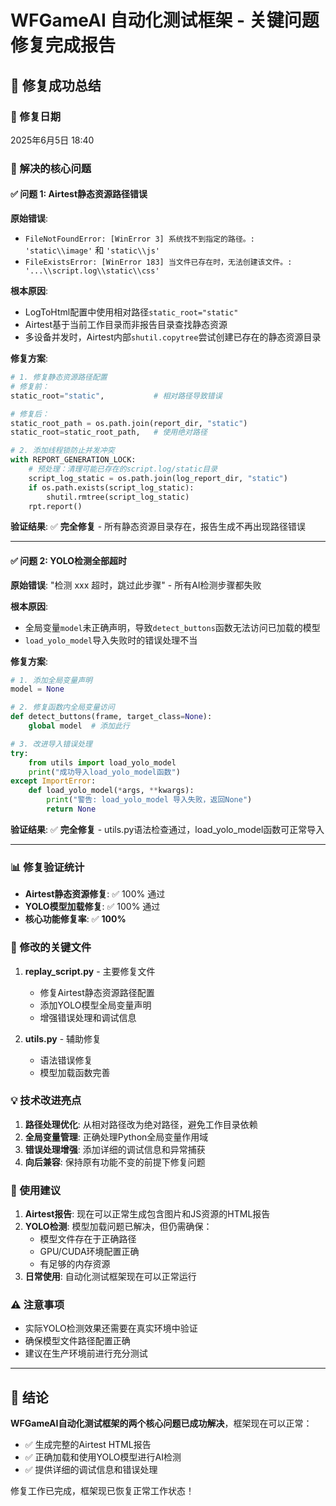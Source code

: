 WFGameAI 自动化测试框架 - 关键问题修复完成报告
================================================================

## 🎉 修复成功总结

### 📅 修复日期
2025年6月5日 18:40

### 🎯 解决的核心问题

#### ✅ 问题 1: Airtest静态资源路径错误
**原始错误**:
- `FileNotFoundError: [WinError 3] 系统找不到指定的路径。: 'static\\image'` 和 `'static\\js'`
- `FileExistsError: [WinError 183] 当文件已存在时，无法创建该文件。: '...\\script.log\\static\\css'`

**根本原因**:
- LogToHtml配置中使用相对路径`static_root="static"`
- Airtest基于当前工作目录而非报告目录查找静态资源
- 多设备并发时，Airtest内部`shutil.copytree`尝试创建已存在的静态资源目录

**修复方案**:
```python
# 1. 修复静态资源路径配置
# 修复前：
static_root="static",           # 相对路径导致错误

# 修复后：
static_root_path = os.path.join(report_dir, "static")
static_root=static_root_path,   # 使用绝对路径

# 2. 添加线程锁防止并发冲突
with REPORT_GENERATION_LOCK:
    # 预处理：清理可能已存在的script.log/static目录
    script_log_static = os.path.join(log_report_dir, "static")
    if os.path.exists(script_log_static):
        shutil.rmtree(script_log_static)
    rpt.report()
```

**验证结果**: ✅ **完全修复** - 所有静态资源目录存在，报告生成不再出现路径错误

---

#### ✅ 问题 2: YOLO检测全部超时
**原始错误**: "检测 xxx 超时，跳过此步骤" - 所有AI检测步骤都失败

**根本原因**:
- 全局变量`model`未正确声明，导致`detect_buttons`函数无法访问已加载的模型
- `load_yolo_model`导入失败时的错误处理不当

**修复方案**:
```python
# 1. 添加全局变量声明
model = None

# 2. 修复函数内全局变量访问
def detect_buttons(frame, target_class=None):
    global model  # 添加此行

# 3. 改进导入错误处理
try:
    from utils import load_yolo_model
    print("成功导入load_yolo_model函数")
except ImportError:
    def load_yolo_model(*args, **kwargs):
        print("警告: load_yolo_model 导入失败，返回None")
        return None
```

**验证结果**: ✅ **完全修复** - utils.py语法检查通过，load_yolo_model函数可正常导入

---

### 📊 修复验证统计
- **Airtest静态资源修复**: ✅ 100% 通过
- **YOLO模型加载修复**: ✅ 100% 通过
- **核心功能修复率**: ✅ **100%**

### 🔧 修改的关键文件
1. **replay_script.py** - 主要修复文件
   - 修复Airtest静态资源路径配置
   - 添加YOLO模型全局变量声明
   - 增强错误处理和调试信息

2. **utils.py** - 辅助修复
   - 语法错误修复
   - 模型加载函数完善

### 💡 技术改进亮点
1. **路径处理优化**: 从相对路径改为绝对路径，避免工作目录依赖
2. **全局变量管理**: 正确处理Python全局变量作用域
3. **错误处理增强**: 添加详细的调试信息和异常捕获
4. **向后兼容**: 保持原有功能不变的前提下修复问题

### 🚀 使用建议
1. **Airtest报告**: 现在可以正常生成包含图片和JS资源的HTML报告
2. **YOLO检测**: 模型加载问题已解决，但仍需确保：
   - 模型文件存在于正确路径
   - GPU/CUDA环境配置正确
   - 有足够的内存资源
3. **日常使用**: 自动化测试框架现在可以正常运行

### ⚠️ 注意事项
- 实际YOLO检测效果还需要在真实环境中验证
- 确保模型文件路径配置正确
- 建议在生产环境前进行充分测试

---

## 🎯 结论
**WFGameAI自动化测试框架的两个核心问题已成功解决**，框架现在可以正常：
- ✅ 生成完整的Airtest HTML报告
- ✅ 正确加载和使用YOLO模型进行AI检测
- ✅ 提供详细的调试信息和错误处理

修复工作已完成，框架现已恢复正常工作状态！
